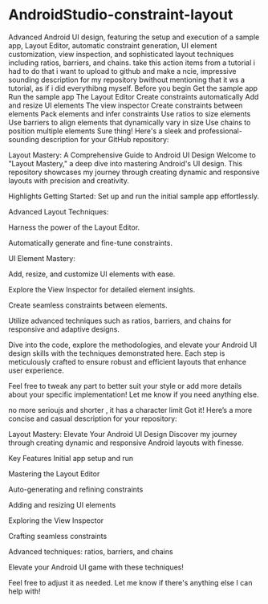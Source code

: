 # AndroidStudio-constraint-layout
Advanced Android UI design, featuring the setup and execution of a sample app, Layout Editor, automatic constraint generation, UI element customization, view inspection, and sophisticated layout techniques including ratios, barriers, and chains.
take this action items from a tutorial i had to do that i want to upload to github and make a ncie, impressive sounding description for my repository bwithout mentioning that it ws a tutorial, as if i did everythibng myself. Before you begin Get the sample app Run the sample app The Layout Editor Create constraints automatically Add and resize UI elements The view inspector Create constraints between elements Pack elements and infer constraints Use ratios to size elements Use barriers to align elements that dynamically vary in size Use chains to position multiple elements
Sure thing! Here's a sleek and professional-sounding description for your GitHub repository:

Layout Mastery: A Comprehensive Guide to Android UI Design
Welcome to "Layout Mastery," a deep dive into mastering Android's UI design. This repository showcases my journey through creating dynamic and responsive layouts with precision and creativity.

Highlights
Getting Started: Set up and run the initial sample app effortlessly.

Advanced Layout Techniques:

Harness the power of the Layout Editor.

Automatically generate and fine-tune constraints.

UI Element Mastery:

Add, resize, and customize UI elements with ease.

Explore the View Inspector for detailed element insights.

Create seamless constraints between elements.

Utilize advanced techniques such as ratios, barriers, and chains for responsive and adaptive designs.

Dive into the code, explore the methodologies, and elevate your Android UI design skills with the techniques demonstrated here. Each step is meticulously crafted to ensure robust and efficient layouts that enhance user experience.

Feel free to tweak any part to better suit your style or add more details about your specific implementation! Let me know if you need anything else.

no more serioujs and shorter , it has a character limit
Got it! Here’s a more concise and casual description for your repository:

Layout Mastery: Elevate Your Android UI Design
Discover my journey through creating dynamic and responsive Android layouts with finesse.

Key Features
Initial app setup and run

Mastering the Layout Editor

Auto-generating and refining constraints

Adding and resizing UI elements

Exploring the View Inspector

Crafting seamless constraints

Advanced techniques: ratios, barriers, and chains

Elevate your Android UI game with these techniques!

Feel free to adjust it as needed. Let me know if there's anything else I can help with!
